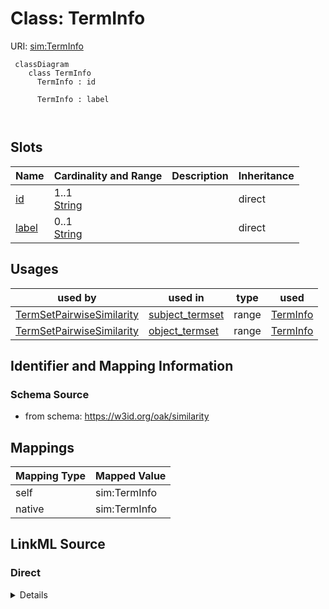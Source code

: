 # Class: TermInfo



URI: [sim:TermInfo](https://w3id.org/linkml/similarity/TermInfo)



```{mermaid}
 classDiagram
    class TermInfo
      TermInfo : id
        
      TermInfo : label
        
      
```




<!-- no inheritance hierarchy -->


## Slots

| Name | Cardinality and Range | Description | Inheritance |
| ---  | --- | --- | --- |
| [id](id.md) | 1..1 <br/> [String](String.md) |  | direct |
| [label](label.md) | 0..1 <br/> [String](String.md) |  | direct |





## Usages

| used by | used in | type | used |
| ---  | --- | --- | --- |
| [TermSetPairwiseSimilarity](TermSetPairwiseSimilarity.md) | [subject_termset](subject_termset.md) | range | [TermInfo](TermInfo.md) |
| [TermSetPairwiseSimilarity](TermSetPairwiseSimilarity.md) | [object_termset](object_termset.md) | range | [TermInfo](TermInfo.md) |






## Identifier and Mapping Information







### Schema Source


* from schema: https://w3id.org/oak/similarity





## Mappings

| Mapping Type | Mapped Value |
| ---  | ---  |
| self | sim:TermInfo |
| native | sim:TermInfo |





## LinkML Source

<!-- TODO: investigate https://stackoverflow.com/questions/37606292/how-to-create-tabbed-code-blocks-in-mkdocs-or-sphinx -->

### Direct

<details>
```yaml
name: TermInfo
from_schema: https://w3id.org/oak/similarity
rank: 1000
attributes:
  id:
    name: id
    from_schema: https://w3id.org/oak/similarity
    rank: 1000
    identifier: true
  label:
    name: label
    from_schema: https://w3id.org/oak/similarity
    rank: 1000
    slot_uri: rdfs:label

```
</details>

### Induced

<details>
```yaml
name: TermInfo
from_schema: https://w3id.org/oak/similarity
rank: 1000
attributes:
  id:
    name: id
    from_schema: https://w3id.org/oak/similarity
    rank: 1000
    identifier: true
    alias: id
    owner: TermInfo
    domain_of:
    - TermInfo
    range: string
  label:
    name: label
    from_schema: https://w3id.org/oak/similarity
    rank: 1000
    slot_uri: rdfs:label
    alias: label
    owner: TermInfo
    domain_of:
    - TermInfo
    range: string

```
</details>